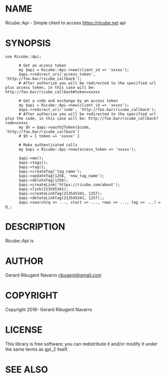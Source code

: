 # NAME

Ricube::Api - Simple client to access https://ricube.net api

# SYNOPSIS

    use Ricube::Api;

          # Get an access token
          my $api = Ricube::Api->new(client_id => 'xxxxx');
          $api->redirect_uri('access_token', 'http://foo.bar/ricube_callback');
          # After authorize you will be redirected to the specified url plus access token, in this case will be: http://foo.bar/ricube_callback#token=xxxxx

          # Get a code and exchange by an access token
          my $api = Ricube::Api->new(client_id => 'xxxxx');
          $api->redirect_uri('code', 'http://foo.bar/ricube_callback');
          # After authorize you will be redirected to the specified url plus the code, in this case will be: http://foo.bar/ricube_callback?code=xxxxx
          my $h = $api->oauth2Token($code, 'http://foo.bar/ricube_callback')
          # $h = { token => 'xxxxx' }

          # Make authenticated calls
          my $api = Ricube::Api->new(access_token => 'xxxxx');

          $api->me();
          $api->tags();
          $api->tag(1;
          $api->createTag('tag_name');
          $api->updateTag(1256, 'new_tag_name');
          $api->deleteTag(1256);
          $api->createLink('https://ricube.com/about');
          $api->link(213545341);
          $api->createLinkTag(213545341, 1257);
          $api->deleteLinkTag(213545341, 1257);;
          $api->search(q => ..., start => ..., rows => ..., tag => ...) = @_;

# DESCRIPTION

Ricube::Api is

# AUTHOR

Gerard Ribugent Navarro <ribugent@gmail.com>

# COPYRIGHT

Copyright 2016- Gerard Ribugent Navarro

# LICENSE

This library is free software; you can redistribute it and/or modify
it under the same terms as gpl\_2 itself.

# SEE ALSO
